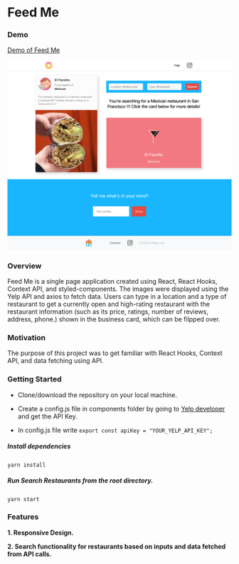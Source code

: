 # Feed Me
### Demo

[Demo of Feed Me](https://mickey7799.github.io/FeedMe/)

![](/demo.png)

### Overview

Feed Me is a single page application created using React, React Hooks, Context API, and styled-components. The images were displayed using the Yelp API and axios to fetch data. Users can type in a location and a type of restaurant to get a currently open and high-rating restaurant with the restaurant information (such as its price, ratings, number of reviews, address, phone.) shown in the business card, which can be filpped over. 

### Motivation

The purpose of this project was to get familiar with React Hooks, Context API, and data fetching using API. 

### Getting Started

- Clone/download the repository on your local machine.

- Create a config.js file in components folder by going to [Yelp developer](https://www.yelp.com/developers/v3/manage_app) and get the API Key.

- In config.js file write
`export const apiKey = "YOUR_YELP_API_KEY";`

##### Install dependencies

`yarn install`

##### Run Search Restaurants from the root directory.

`yarn start`


### Features

**1. Responsive Design.**

**2. Search functionality for restaurants based on inputs and data fetched from API calls.**

